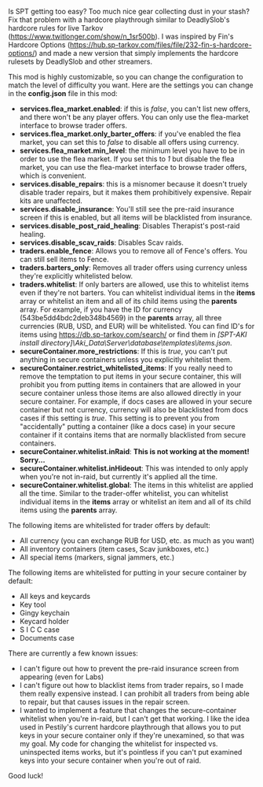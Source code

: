 Is SPT getting too easy? Too much nice gear collecting dust in your stash? Fix that problem with a hardcore playthrough similar to DeadlySlob's hardcore rules for live Tarkov (https://www.twitlonger.com/show/n_1sr500b). I was inspired by Fin's Hardcore Options (https://hub.sp-tarkov.com/files/file/232-fin-s-hardcore-options/) and made a new version that simply implements the hardcore rulesets by DeadlySlob and other streamers. 

This mod is highly customizable, so you can change the configuration to match the level of difficulty you want. Here are the settings you can change in the **config.json** file in this mod:
* **services.flea_market.enabled**: if this is *false*, you can't list new offers, and there won't be any player offers. You can only use the flea-market interface to browse trader offers.
* **services.flea_market.only_barter_offers**: if you've enabled the flea market, you can set this to *false* to disable all offers using currency.
* **services.flea_market.min_level**: the minimum level you have to be in order to use the flea market. If you set this to *1* but disable the flea market, you can use the flea-market interface to browse trader offers, which is convenient. 
* **services.disable_repairs**: this is a misnomer because it doesn't truely disable trader repairs, but it makes them prohibitively expensive. Repair kits are unaffected. 
* **services.disable_insurance**: You'll still see the pre-raid insurance screen if this is enabled, but all items will be blacklisted from insurance. 
* **services.disable_post_raid_healing**: Disables Therapist's post-raid healing.
* **services.disable_scav_raids**: Disables Scav raids.
* **traders.enable_fence**: Allows you to remove all of Fence's offers. You can still sell items to Fence. 
* **traders.barters_only**: Removes all trader offers using currency unless they're explicitly whitelisted below.
* **traders.whitelist**: If only barters are allowed, use this to whitelist items even if they're not barters. You can whitelist individual items in the **items** array or whitelist an item and all of its child items using the **parents** array. For example, if you have the ID for currency (543be5dd4bdc2deb348b4569) in the **parents** array, all three currencies (RUB, USD, and EUR) will be whitelisted. You can find ID's for items using https://db.sp-tarkov.com/search/ or find them in *[SPT-AKI install directory]\Aki_Data\Server\database\templates\items.json*.
* **secureContainer.more_restrictions**: If this is *true*, you can't put anything in secure containers unless you explicitly whitelist them.
* **secureContainer.restrict_whitelisted_items**: If you really need to remove the temptation to put items in your secure container, this will prohibit you from putting items in containers that are allowed in your secure container unless those items are also allowed directly in your secure container. For example, if docs cases are allowed in your secure container but not currency, currency will also be blacklisted from docs cases if this setting is *true*. This setting is to prevent you from "accidentally" putting a container (like a docs case) in your secure container if it contains items that are normally blacklisted from secure containers. 
* **secureContainer.whitelist.inRaid**: **This is not working at the moment! Sorry...**
* **secureContainer.whitelist.inHideout**: This was intended to only apply when you're not in-raid, but currently it's applied all the time.
* **secureContainer.whitelist.global**: The items in this whitelist are applied all the time. Similar to the trader-offer whitelist, you can whitelist individual items in the **items** array or whitelist an item and all of its child items using the **parents** array.

The following items are whitelisted for trader offers by default:
* All currency (you can exchange RUB for USD, etc. as much as you want)
* All inventory containers (item cases, Scav junkboxes, etc.)
* All special items (markers, signal jammers, etc.)

The following items are whitelisted for putting in your secure container by default:
* All keys and keycards
* Key tool
* Gingy keychain
* Keycard holder
* S I C C case
* Documents case

There are currently a few known issues:
* I can't figure out how to prevent the pre-raid insurance screen from appearing (even for Labs)
* I can't figure out how to blacklist items from trader repairs, so I made them really expensive instead. I can prohibit all traders from being able to repair, but that causes issues in the repair screen.
* I wanted to implement a feature that changes the secure-container whitelist when you're in-raid, but I can't get that working. I like the idea used in Pestily's current hardcore playthrough that allows you to put keys in your secure container only if they're unexamined, so that was my goal. My code for changing the whitelist for inspected vs. uninspected items works, but it's pointless if you can't put examined keys into your secure container when you're out of raid.

Good luck!